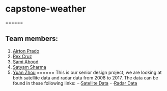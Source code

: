 # capstone-weather
======
## Team members:
1. [Airton Prado](https://github.com/aprado06/capstone-weather)
2. [Rex Cruz](https://github.com/rhaxx/capstone-weather)
3. [Sami Abood](https://github.com/sam46/capstone-weather)
4. [Satyam Sharma](https://github.com/satyamsharma/capstone-weather)
5. [Yuan Zhou](https://github.com/CSC59939/capstone-weather)
======
This is our senior design project, we are looking at both satellite data and radar data from 2008 to 2017. The data can be found in these following links:
⋅⋅⋅[Satellite Data](https://www.dropbox.com/sh/ljki3t9qiti62xn/AABjI4nbIP7MsCmEjA0skYwza?dl=0)
⋅⋅⋅[Radar Data](http://water.ccny.cuny.edu/pubs/irina/goes13/)



